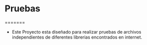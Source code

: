 # Pruebas
=======

* Este Proyecto esta diseñado para realizar pruebas de archivos independientes de diferentes librerias encontrados en internet.